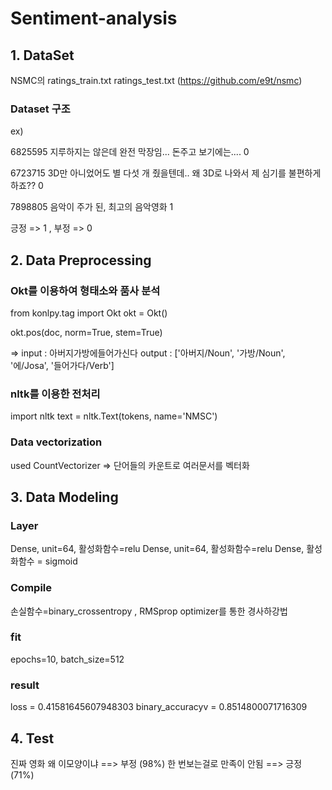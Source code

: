 # Sentiment-analysis

## 1. DataSet 

NSMC의 ratings_train.txt ratings_test.txt (https://github.com/e9t/nsmc)

### Dataset 구조
ex)

6825595	지루하지는 않은데 완전 막장임... 돈주고 보기에는....	0

6723715	3D만 아니었어도 별 다섯 개 줬을텐데.. 왜 3D로 나와서 제 심기를 불편하게 하죠??	0

7898805	음악이 주가 된, 최고의 음악영화	1

긍정 => 1 , 부정 => 0

## 2. Data Preprocessing

### Okt를 이용하여 형태소와 품사 분석

from konlpy.tag import Okt 
okt = Okt()

okt.pos(doc, norm=True, stem=True)

=> input : 아버지가방에들어가신다
   output : ['아버지/Noun', '가방/Noun', '에/Josa', '들어가다/Verb']
   
### nltk를 이용한 전처리

import nltk
text = nltk.Text(tokens, name='NMSC')

### Data vectorization

used CountVectorizer
=> 단어들의 카운트로 여러문서를 벡터화

## 3. Data Modeling

### Layer

Dense, unit=64, 활성화함수=relu
Dense, unit=64, 활성화함수=relu
Dense, 활성화함수 = sigmoid

### Compile

손실함수=binary_crossentropy , RMSprop optimizer를 통한 경사하강법

### fit

epochs=10, batch_size=512

### result

loss = 0.41581645607948303
binary_accuracyv = 0.8514800071716309

## 4. Test

진짜 영화 왜 이모양이냐 ==> 부정 (98%)
한 번보는걸로 만족이 안됨 ==> 긍정 (71%)
